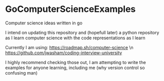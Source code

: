 # GoComputerScienceExamples
Computer science ideas written in go

I intend on updating this repository and (hopefull later) a python repository as I learn computer science with the code representations as I learn

Currently I am using:
https://roadmap.sh/computer-science \n
https://github.com/jwasham/coding-interview-university

I highly recommend checking those out, I am attempting to write the examples for anyone learning, including me
(why version control so confusing man)
